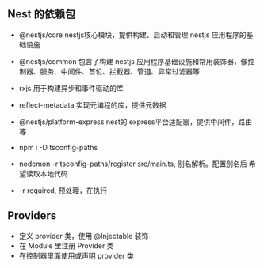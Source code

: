 ## Nest 的依赖包
- @nestjs/core nestjs核心模块，提供构建、启动和管理 nestjs 应用程序的基础设施
- @nestjs/common 包含了构建 nestjs 应用程序基础设施和常用装饰器，像控制器、服务、中间件、首位、拦截器、管道、异常过滤器等
- rxjs 用于构建异步和事件驱动的库
- reflect-metadata 实现元编程的库，提供元数据
- @nestjs/platform-express nest的 express平台适配器，提供中间件，路由等


- npm i -D tsconfig-paths
- nodemon -r tsconfig-paths/register src/main.ts, 别名解析。配置别名后 希望读取本地代码
- -r required, 预处理，在执行


## Providers
- 定义 provider 类，使用 @Injectable 装饰
- 在 Module 里注册 Provider 类
- 在控制器里面使用或声明 provider 类